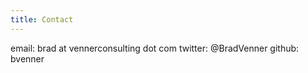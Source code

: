 ```yaml
---
title: Contact
---
```


email:  brad at vennerconsulting dot com
twitter:  @BradVenner
github:  bvenner
